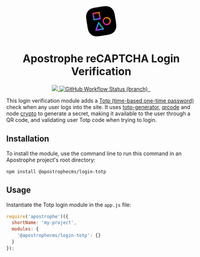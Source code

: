 <div align="center">
  <img src="https://raw.githubusercontent.com/apostrophecms/apostrophe/main/logo.svg" alt="ApostropheCMS logo" width="80" height="80">

  <h1>Apostrophe reCAPTCHA Login Verification</h1>
  <p>
    <a aria-label="Apostrophe logo" href="https://v3.docs.apostrophecms.org">
      <img src="https://img.shields.io/badge/MADE%20FOR%20Apostrophe%203-000000.svg?style=for-the-badge&logo=Apostrophe&labelColor=6516dd">
    </a>
    <a aria-label="Test status" href="https://github.com/apostrophecms/login-totp/actions">
      <img alt="GitHub Workflow Status (branch)" src="https://img.shields.io/github/workflow/status/apostrophecms/login-totp/Tests/main?label=Tests&labelColor=000000&style=for-the-badge">
    </a>
    <a aria-label="Join the community on Discord" href="http://chat.apostrophecms.org">
      <img alt="" src="https://img.shields.io/discord/517772094482677790?color=5865f2&label=Join%20the%20Discord&logo=discord&logoColor=fff&labelColor=000&style=for-the-badge&logoWidth=20">
    </a>
    <a aria-label="License" href="https://github.com/apostrophecms/login-recaptcha/blob/main/LICENSE.md">
      <img alt="" src="https://img.shields.io/static/v1?style=for-the-badge&labelColor=000000&label=License&message=MIT&color=3DA639">
    </a>
  </p>
</div>

This login verification module adds a [Totp (time-based one-time password)](https://en.wikipedia.org/wiki/Time-based_one-time_password) check when any user logs into the site. It uses [totp-generator](https://www.npmjs.com/package/totp-generator), [qrcode](https://www.npmjs.com/package/qrcode) and node [crypto](https://nodejs.org/api/crypto.html) to generate a secret, making it available to the user through a QR code, and validating user Totp code when trying to login.

## Installation

To install the module, use the command line to run this command in an Apostrophe project's root directory:

```
npm install @apostrophecms/login-totp
```

## Usage

Instantiate the Totp login module in the `app.js` file:

```javascript
require('apostrophe')({
  shortName: 'my-project',
  modules: {
    '@apostrophecms/login-totp': {}
  }
});
```
